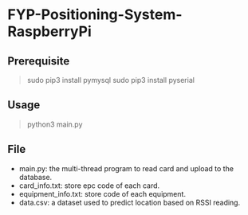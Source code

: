 # FYP-Positioning-System-RaspberryPi
## Prerequisite
> sudo pip3 install pymysql
> sudo pip3 install pyserial

## Usage
> python3 main.py

## File
+ main.py: the multi-thread program to read card and upload to the database.
+ card_info.txt: store epc code of each card.
+ equipment_info.txt: store code of each equipment.
+ data.csv: a dataset used to predict location based on RSSI reading.